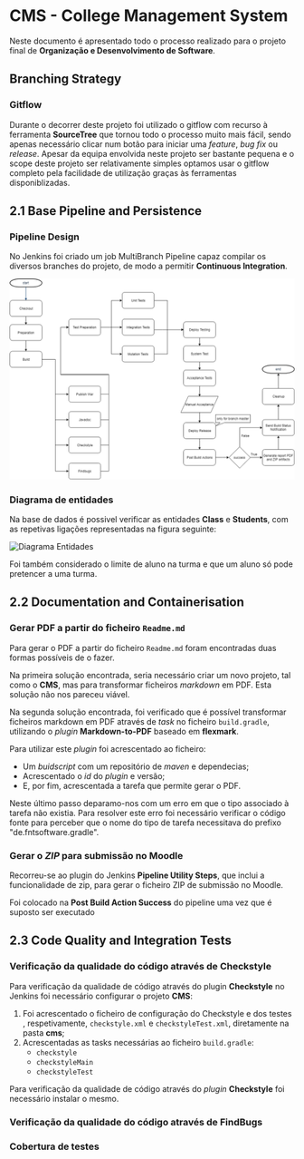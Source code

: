 CMS - College Management System
===============================

Neste documento é apresentado todo o processo realizado para o projeto final de **Organização e Desenvolvimento de Software**.

## Branching Strategy

### Gitflow

Durante o decorrer deste projeto foi utilizado o gitflow com recurso à ferramenta **SourceTree** que tornou todo o processo muito mais fácil, sendo apenas necessário clicar num botão para iniciar uma *feature*, *bug fix* ou *release*.
Apesar da equipa envolvida neste projeto ser bastante pequena e o scope deste projeto ser relativamente simples optamos usar o gitflow completo pela facilidade de utilização graças às ferramentas disponiblizadas.

## 2.1 Base Pipeline and Persistence

### Pipeline Design

No Jenkins foi criado um job MultiBranch Pipeline capaz compilar os diversos branches do projeto, de modo a permitir **Continuous Integration**.

![Pipeline Design](pipeline.png)

### Diagrama de entidades

Na base de dados é possivel verificar as entidades **Class** e **Students**, com as repetivas ligações representadas na figura seguinte:

![Diagrama Entidades](https://scontent.fopo1-1.fna.fbcdn.net/v/t1.15752-9/49005466_2150237678371894_1916061030450987008_n.png?_nc_cat=109&_nc_ht=scontent.fopo1-1.fna&oh=692d3ab74bbf962b0500555e2fd1ec93&oe=5C8B088D)

Foi também considerado o limite de aluno na turma e que um aluno só pode pretencer a uma turma.


## 2.2 Documentation and Containerisation

### Gerar PDF a partir do ficheiro `Readme.md`

Para gerar o PDF a partir do ficheiro `Readme.md` foram encontradas duas formas possíveis de o fazer. 

Na primeira solução encontrada, seria necessário criar um novo projeto, tal como o **CMS**, mas para transformar ficheiros *markdown* em PDF. Esta solução não nos pareceu viável. 

Na segunda solução encontrada, foi verificado que é possível transformar ficheiros markdown em PDF através de *task* no ficheiro `build.gradle`, utilizando o *plugin* **Markdown-to-PDF** baseado em **flexmark**.

Para utilizar este *plugin* foi acrescentado ao ficheiro: 

* Um *buidscript* com um repositório de *maven* e dependecias; 
* Acrescentado o *id* do *plugin* e versão; 
* E, por fim, acrescentada a tarefa que permite gerar o PDF. 

Neste último passo deparamo-nos com um erro em que o tipo associado à tarefa não existia. Para resolver este erro foi necessário verificar o código fonte para perceber que o nome do tipo de tarefa necessitava do prefixo "de.fntsoftware.gradle". 

### Gerar o *ZIP* para submissão no Moodle

Recorreu-se ao plugin do Jenkins **Pipeline Utility Steps**, que inclui a funcionalidade de zip, para gerar o ficheiro ZIP de submissão no Moodle.

Foi colocado na **Post Build Action Success** do pipeline uma vez que é suposto ser executado 


## 2.3 Code Quality and Integration Tests

### Verificação da qualidade do código através de Checkstyle

Para verificação da qualidade de código através do plugin **Checkstyle** no Jenkins foi necessário configurar o projeto **CMS**:

1. Foi acrescentado o ficheiro de configuração do Checkstyle e dos testes , respetivamente, `checkstyle.xml` e `checkstyleTest.xml`, diretamente na pasta **cms**;
2. Acrescentadas as tasks necessárias ao ficheiro `build.gradle`:
	* `checkstyle`
	* `checkstyleMain`
	* `checkstyleTest`

Para verificação da qualidade de código através do *plugin* **Checkstyle** foi necessário instalar o mesmo.


### Verificação da qualidade do código através de FindBugs



### Cobertura de testes


